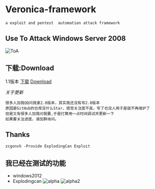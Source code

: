 # Veronica-framework
`a exploit and pentest  automation attack framework`
## Use To Attack Windows Server 2008
![ToA](https://github.com/B1eed/Veronica-framework/blob/master/images/attackdemo.gif?raw=true "gif")
## 下载:Download
1.1版本
[下载](https://codeload.github.com/B1eed/Veronica-framework/zip/1.1)
[Download](https://codeload.github.com/B1eed/Veronica-framework/zip/1.1)

_关于更新_

    很多人加我QQ问我拿2.0版本，其实我还没有写2.0版本
    原因是GitHub的仓库没什么Star，感觉关注度不高，写了也没人用于是就不再维护了
    但是又有很多人加我问我要,于是打算用一点时间调试并更新一下
    如果要关注进度，请加群询问。

## Thanks
    
    zcgonvh -Provide ExplodingCan Exploit 


## 我已经在测试的功能
- windows2012 
- Explodingcan
![alpha](https://github.com/B1eed/Veronica-framework/blob/master/images/view1.png "x")
![alpha2](https://github.com/B1eed/Veronica-framework/blob/master/images/view2.png "x")

